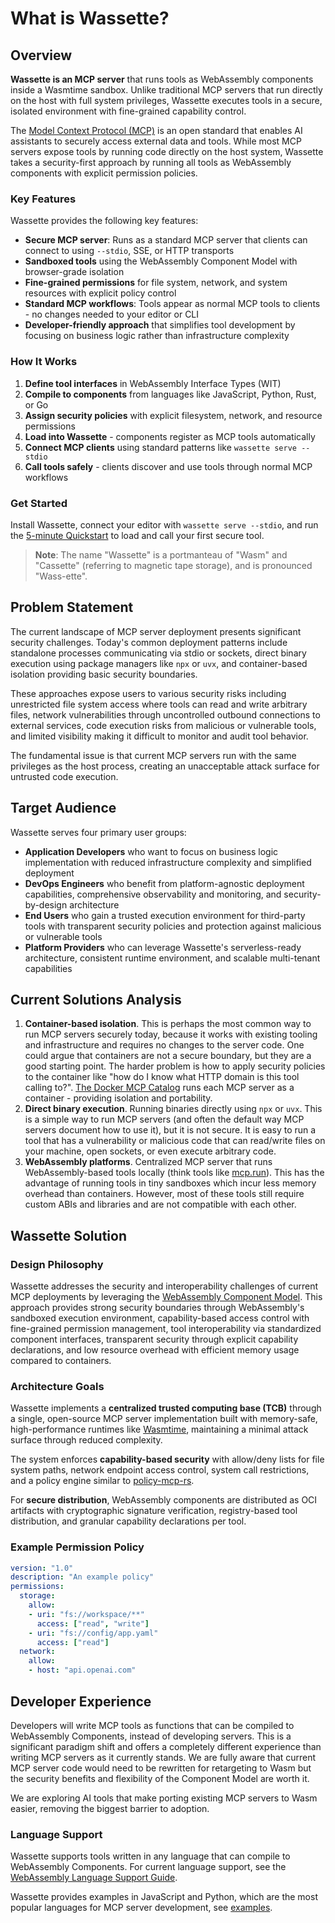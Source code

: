 # What is Wassette?

## Overview

**Wassette is an MCP server** that runs tools as WebAssembly components inside a Wasmtime sandbox. Unlike traditional MCP servers that run directly on the host with full system privileges, Wassette executes tools in a secure, isolated environment with fine-grained capability control.

The [Model Context Protocol (MCP)](https://modelcontextprotocol.io/) is an open standard that enables AI assistants to securely access external data and tools. While most MCP servers expose tools by running code directly on the host system, Wassette takes a security-first approach by running all tools as WebAssembly components with explicit permission policies.

### Key Features

Wassette provides the following key features:

- **Secure MCP server**: Runs as a standard MCP server that clients can connect to using `--stdio`, SSE, or HTTP transports
- **Sandboxed tools** using the WebAssembly Component Model with browser-grade isolation
- **Fine-grained permissions** for file system, network, and system resources with explicit policy control
- **Standard MCP workflows**: Tools appear as normal MCP tools to clients - no changes needed to your editor or CLI
- **Developer-friendly approach** that simplifies tool development by focusing on business logic rather than infrastructure complexity

### How It Works

1. **Define tool interfaces** in WebAssembly Interface Types (WIT)
2. **Compile to components** from languages like JavaScript, Python, Rust, or Go
3. **Assign security policies** with explicit filesystem, network, and resource permissions
4. **Load into Wassette** - components register as MCP tools automatically
5. **Connect MCP clients** using standard patterns like `wassette serve --stdio`
6. **Call tools safely** - clients discover and use tools through normal MCP workflows

### Get Started

Install Wassette, connect your editor with `wassette serve --stdio`, and run the [5-minute Quickstart](./quickstart.md) to load and call your first secure tool.

> **Note**: The name "Wassette" is a portmanteau of "Wasm" and "Cassette" (referring to magnetic tape storage), and is pronounced "Wass-ette".

## Problem Statement

The current landscape of MCP server deployment presents significant security challenges. Today's common deployment patterns include standalone processes communicating via stdio or sockets, direct binary execution using package managers like `npx` or `uvx`, and container-based isolation providing basic security boundaries.

These approaches expose users to various security risks including unrestricted file system access where tools can read and write arbitrary files, network vulnerabilities through uncontrolled outbound connections to external services, code execution risks from malicious or vulnerable tools, and limited visibility making it difficult to monitor and audit tool behavior.

The fundamental issue is that current MCP servers run with the same privileges as the host process, creating an unacceptable attack surface for untrusted code execution.

## Target Audience

Wassette serves four primary user groups:

- **Application Developers** who want to focus on business logic implementation with reduced infrastructure complexity and simplified deployment
- **DevOps Engineers** who benefit from platform-agnostic deployment capabilities, comprehensive observability and monitoring, and security-by-design architecture
- **End Users** who gain a trusted execution environment for third-party tools with transparent security policies and protection against malicious or vulnerable tools
- **Platform Providers** who can leverage Wassette's serverless-ready architecture, consistent runtime environment, and scalable multi-tenant capabilities

## Current Solutions Analysis

1. **Container-based isolation**. This is perhaps the most common way to run MCP servers securely today, because it works with existing tooling and infrastructure and requires no changes to the server code. One could argue that containers are not a secure boundary, but they are a good starting point. The harder problem is how to apply security policies to the container like "how do I know what HTTP domain is this tool calling to?". [The Docker MCP Catalog](https://docs.docker.com/ai/mcp-catalog-and-toolkit/catalog/) runs each MCP server as a container - providing isolation and portability.
2. **Direct binary execution**. Running binaries directly using `npx` or `uvx`. This is a simple way to run MCP servers (and often the default way MCP servers document how to use it), but it is not secure. It is easy to run a tool that has a vulnerability or malicious code that can read/write files on your machine, open sockets, or even execute arbitrary code.
3. **WebAssembly platforms**. Centralized MCP server that runs WebAssembly-based tools locally (think tools like [mcp.run](https://mcp.run)). This has the advantage of running tools in tiny sandboxes which incur less memory overhead than containers. However, most of these tools still require custom ABIs and libraries and are not compatible with each other.

## Wassette Solution

### Design Philosophy

Wassette addresses the security and interoperability challenges of current MCP deployments by leveraging the [WebAssembly Component Model](https://github.com/WebAssembly/component-model). This approach provides strong security boundaries through WebAssembly's sandboxed execution environment, capability-based access control with fine-grained permission management, tool interoperability via standardized component interfaces, transparent security through explicit capability declarations, and low resource overhead with efficient memory usage compared to containers.

### Architecture Goals

Wassette implements a **centralized trusted computing base (TCB)** through a single, open-source MCP server implementation built with memory-safe, high-performance runtimes like [Wasmtime](https://github.com/bytecodealliance/wasmtime), maintaining a minimal attack surface through reduced complexity.

The system enforces **capability-based security** with allow/deny lists for file system paths, network endpoint access control, system call restrictions, and a policy engine similar to [policy-mcp-rs](https://github.com/microsoft/policy-mcp-rs).

For **secure distribution**, WebAssembly components are distributed as OCI artifacts with cryptographic signature verification, registry-based tool distribution, and granular capability declarations per tool.

### Example Permission Policy

```yaml
version: "1.0"
description: "An example policy"
permissions:
  storage:
    allow:
    - uri: "fs://workspace/**"
      access: ["read", "write"]
    - uri: "fs://config/app.yaml"
      access: ["read"]
  network:
    allow:
    - host: "api.openai.com"
```

## Developer Experience

Developers will write MCP tools as functions that can be compiled to WebAssembly Components, instead of developing servers. This is a significant paradigm shift and offers a completely different experience than writing MCP servers as it currently stands. We are fully aware that current MCP server code would need to be rewritten for retargeting to Wasm but the security benefits and flexibility of the Component Model are worth it.

We are exploring AI tools that make porting existing MCP servers to Wasm easier, removing the biggest barrier to adoption.

### Language Support

Wassette supports tools written in any language that can compile to WebAssembly Components. For current language support, see the [WebAssembly Language Support Guide](https://developer.fermyon.com/wasm-languages/webassembly-language-support).

Wassette provides examples in JavaScript and Python, which are the most popular languages for MCP server development, see [examples](../examples/).
